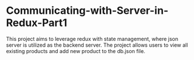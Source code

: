 # Communicating-with-Server-in-Redux-Part1

This project aims to leverage redux with state management, where json server is utilized as the backend server. The project allows users to view all existing products and add new product to the db.json file. 
